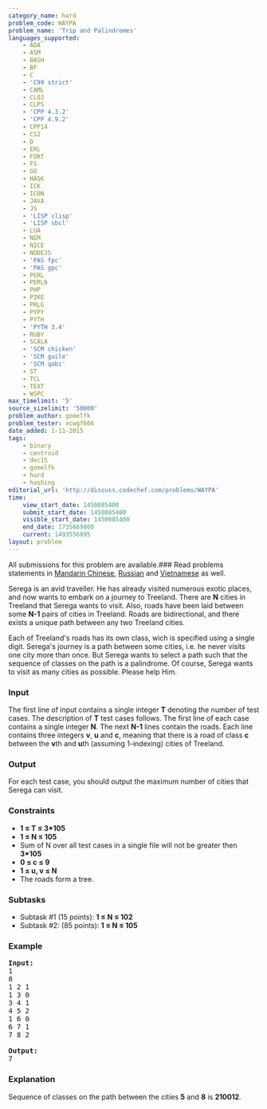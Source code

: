 ```yaml
---
category_name: hard
problem_code: WAYPA
problem_name: 'Trip and Palindromes'
languages_supported:
    - ADA
    - ASM
    - BASH
    - BF
    - C
    - 'C99 strict'
    - CAML
    - CLOJ
    - CLPS
    - 'CPP 4.3.2'
    - 'CPP 4.9.2'
    - CPP14
    - CS2
    - D
    - ERL
    - FORT
    - FS
    - GO
    - HASK
    - ICK
    - ICON
    - JAVA
    - JS
    - 'LISP clisp'
    - 'LISP sbcl'
    - LUA
    - NEM
    - NICE
    - NODEJS
    - 'PAS fpc'
    - 'PAS gpc'
    - PERL
    - PERL6
    - PHP
    - PIKE
    - PRLG
    - PYPY
    - PYTH
    - 'PYTH 3.4'
    - RUBY
    - SCALA
    - 'SCM chicken'
    - 'SCM guile'
    - 'SCM qobi'
    - ST
    - TCL
    - TEXT
    - WSPC
max_timelimit: '5'
source_sizelimit: '50000'
problem_author: gomelfk
problem_tester: xcwgf666
date_added: 1-11-2015
tags:
    - binary
    - centroid
    - dec15
    - gomelfk
    - hard
    - hashing
editorial_url: 'http://discuss.codechef.com/problems/WAYPA'
time:
    view_start_date: 1450085400
    submit_start_date: 1450085400
    visible_start_date: 1450085400
    end_date: 1735669800
    current: 1493556895
layout: problem
---
```

All submissions for this problem are available.###  Read problems statements in [Mandarin Chinese](http://www.codechef.com/download/translated/DEC15/mandarin/WAYPA.pdf), [Russian](http://www.codechef.com/download/translated/DEC15/russian/WAYPA.pdf) and [Vietnamese](http://www.codechef.com/download/translated/DEC15/vietnamese/WAYPA.pdf) as well.

Serega is an avid traveller. He has already visited numerous exotic places, and now wants to embark on a journey to Treeland. There are **N** cities in Treeland that Serega wants to visit. Also, roads have been laid between some **N-1** pairs of cities in Treeland. Roads are bidirectional, and there exists a unique path between any two Treeland cities.

Each of Treeland's roads has its own class, wich is specified using a single digit. Serega's journey is a path between some cities, i.e. he never visits one city more than once. But Serega wants to select a path such that the sequence of classes on the path is a palindrome. Of course, Serega wants to visit as many cities as possible. Please help Him.

### Input

The first line of input contains a single integer **T** denoting the number of test cases. The description of **T** test cases follows. The first line of each case contains a single integer **N**. The next **N-1** lines contain the roads. Each line contains three integers **v**, **u** and **c**, meaning that there is a road of class **c** between the **v**th and **u**th (assuming 1-indexing) cities of Treeland.

### Output

For each test case, you should output the maximum number of cities that Serega can visit.

### Constraints

- **1 ≤ T ≤ 3\*105**
- **1 ≤ N ≤ 105**
- Sum of N over all test cases in a single file will not be greater then **3\*105**
- **0 ≤ c ≤ 9**
- **1 ≤ u, v ≤ N**
- The roads form a tree.

### Subtasks

- Subtask #1 (15 points): **1 ≤ N ≤ 102**
- Subtask #2: (85 points): **1 ≤ N ≤ 105**

### Example

<pre><b>Input:</b>
1
8
1 2 1
1 3 0
3 4 1
4 5 2
1 6 0
6 7 1
7 8 2

<b>Output:</b>
7
</pre>
### Explanation

Sequence of classes on the path between the cities **5** and **8** is **210012**.

